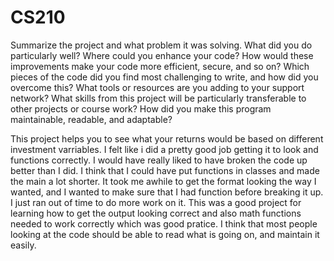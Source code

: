# CS210

Summarize the project and what problem it was solving.
What did you do particularly well?
Where could you enhance your code? How would these improvements make your code more efficient, secure, and so on?
Which pieces of the code did you find most challenging to write, and how did you overcome this? What tools or resources are you adding to your support network?
What skills from this project will be particularly transferable to other projects or course work?
How did you make this program maintainable, readable, and adaptable?

This project helps you to see what your returns would be based on different investment varriables. I felt like i did a pretty good job getting it to look and functions correctly. 
I would have really liked to have broken the code up better than I did. I think that I could have put functions in classes and made the main a lot shorter. It took me awhile to 
get the format looking the way I wanted, and I wanted to make sure that I had function before breaking it up. I just ran out of time to do more work on it. 
This was a good project for learning how to get the output looking correct and also math functions needed to work correctly which was good pratice.
I think that most people looking at the code should be able to read what is going on, and maintain it easily. 
